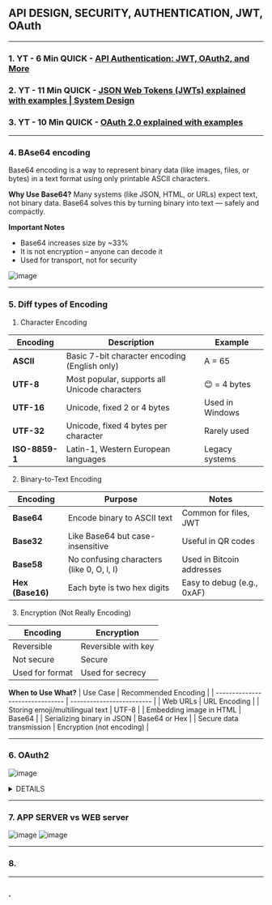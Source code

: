 ## API DESIGN, SECURITY, AUTHENTICATION, JWT, OAuth

-------------------------------------------------------
### 1. YT - 6 Min QUICK - [API Authentication: JWT, OAuth2, and More](https://www.youtube.com/watch?v=xJA8tP74KD0)
### 2. YT - 11 Min QUICK - [JSON Web Tokens (JWTs) explained with examples | System Design](https://www.youtube.com/watch?v=iB__rLXGsas)
### 3. YT - 10 Min QUICK - [OAuth 2.0 explained with examples](https://www.youtube.com/watch?v=ZDuRmhLSLOY)

------------------------------------------------------
### 4. BAse64 encoding

Base64 encoding is a way to represent binary data (like images, files, or bytes) in a text format using only printable ASCII characters.

**Why Use Base64?**
Many systems (like JSON, HTML, or URLs) expect text, not binary data. Base64 solves this by turning binary into text — safely and compactly.

**Important Notes**
* Base64 increases size by ~33%
* It is not encryption – anyone can decode it
* Used for transport, not for security

![image](https://github.com/user-attachments/assets/65009321-9f9f-474a-8f7b-f7e0c6c0bccf)

------------------------------------------------------
### 5. Diff types of Encoding

1. Character Encoding

| Encoding       | Description                                   | Example         |
| -------------- | --------------------------------------------- | --------------- |
| **ASCII**      | Basic 7-bit character encoding (English only) | A = 65          |
| **UTF-8**      | Most popular, supports all Unicode characters | 😊 = 4 bytes    |
| **UTF-16**     | Unicode, fixed 2 or 4 bytes                   | Used in Windows |
| **UTF-32**     | Unicode, fixed 4 bytes per character          | Rarely used     |
| **ISO-8859-1** | Latin-1, Western European languages           | Legacy systems  |

   
2. Binary-to-Text Encoding
   
| Encoding         | Purpose                                   | Notes                      |
| ---------------- | ----------------------------------------- | -------------------------- |
| **Base64**       | Encode binary to ASCII text               | Common for files, JWT      |
| **Base32**       | Like Base64 but case-insensitive          | Useful in QR codes         |
| **Base58**       | No confusing characters (like 0, O, l, I) | Used in Bitcoin addresses  |
| **Hex (Base16)** | Each byte is two hex digits               | Easy to debug (e.g., 0xAF) |

3. Encryption (Not Really Encoding)

| Encoding        | Encryption          |
| --------------- | ------------------- |
| Reversible      | Reversible with key |
| Not secure      | Secure              |
| Used for format | Used for secrecy    |

**When to Use What?**
| Use Case                        | Recommended Encoding      |
| ------------------------------- | ------------------------- |
| Web URLs                        | URL Encoding              |
| Storing emoji/multilingual text | UTF-8                     |
| Embedding image in HTML         | Base64                    |
| Serializing binary in JSON      | Base64 or Hex             |
| Secure data transmission        | Encryption (not encoding) |

------------------------------------------------------
### 6. OAuth2

![image](https://github.com/user-attachments/assets/a6223ce4-e807-4a1a-910d-eab41ce6ac27)

<details>
   <summary> DETAILS </summary>

![image](https://github.com/user-attachments/assets/9b0afef5-2741-4cfe-8515-385ff3f2f8ba)
![image](https://github.com/user-attachments/assets/8309e441-d8fd-48a5-a925-cb47a8ea47e4)
![image](https://github.com/user-attachments/assets/ecc6c517-b4a1-402e-8cb0-ad48c9d8184f)
![image](https://github.com/user-attachments/assets/fdec0a6e-9125-4b3d-b9f5-193126e87bcd)


</details>

------------------------------------------------------
### 7. APP SERVER vs WEB server

![image](https://github.com/user-attachments/assets/bf7de7fd-3938-448c-b221-bcd5836c1f69)
![image](https://github.com/user-attachments/assets/c6feef70-3cde-4e7a-a448-e0c19966f7b5)

------------------------------------------------------
### 8. 


------------------------------------------------------
### . 
